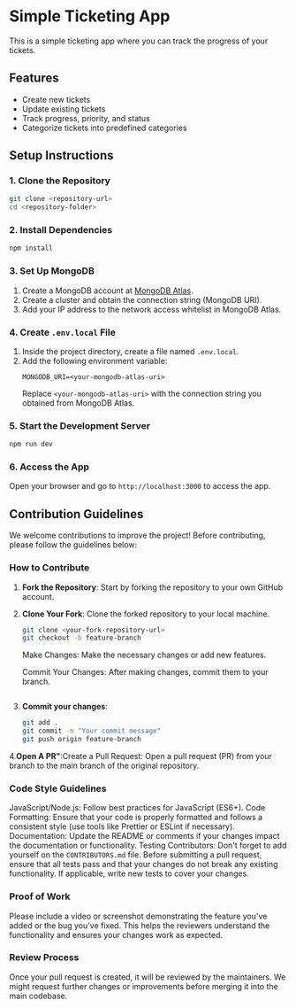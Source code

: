 # Simple Ticketing App

This is a simple ticketing app where you can track the progress of your tickets.

## Features
- Create new tickets
- Update existing tickets
- Track progress, priority, and status
- Categorize tickets into predefined categories

## Setup Instructions

### 1. Clone the Repository
```bash
git clone <repository-url>
cd <repository-folder>
```

### 2. Install Dependencies
```bash
npm install
```

### 3. Set Up MongoDB
1. Create a MongoDB account at [MongoDB Atlas](https://www.mongodb.com/cloud/atlas).
2. Create a cluster and obtain the connection string (MongoDB URI).
3. Add your IP address to the network access whitelist in MongoDB Atlas.

### 4. Create `.env.local` File
1. Inside the project directory, create a file named `.env.local`.
2. Add the following environment variable:
   ```env
   MONGODB_URI=<your-mongodb-atlas-uri>
   ```
   Replace `<your-mongodb-atlas-uri>` with the connection string you obtained from MongoDB Atlas.

### 5. Start the Development Server
```bash
npm run dev
```

### 6. Access the App
Open your browser and go to `http://localhost:3000` to access the app.

## Contribution Guidelines


We welcome contributions to improve the project! Before contributing, please follow the guidelines below:

### How to Contribute

1. **Fork the Repository**: Start by forking the repository to your own GitHub account.
2. **Clone Your Fork**: Clone the forked repository to your local machine.
   ```bash
   git clone <your-fork-repository-url>
   git checkout -b feature-branch

   ```
   Make Changes: Make the necessary changes or add new features.
   
   Commit Your Changes: After making changes, commit them to your branch.
   ```
3. **Commit your changes**:
    ```bash
    git add .
    git commit -m "Your commit message"
    git push origin feature-branch

4.**Open A PR"**:Create a Pull Request: Open a pull request (PR) from your branch to the main branch of the original repository.

### Code Style Guidelines
JavaScript/Node.js: Follow best practices for JavaScript (ES6+).
Code Formatting: Ensure that your code is properly formatted and follows a consistent style (use tools like Prettier or ESLint if necessary).
Documentation: Update the README or comments if your changes impact the documentation or functionality.
Testing
Contributors: Don't forget to add yourself on the `CONTRIBUTORS.md` file.
Before submitting a pull request, ensure that all tests pass and that your changes do not break any existing functionality. If applicable, write new tests to cover your changes.

### Proof of Work
Please include a video or screenshot demonstrating the feature you've added or the bug you've fixed. This helps the reviewers understand the functionality and ensures your changes work as expected.

### Review Process
Once your pull request is created, it will be reviewed by the maintainers. We might request further changes or improvements before merging it into the main codebase.
















